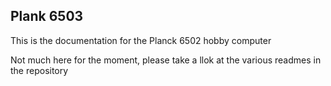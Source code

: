 ## Plank 6503

This is the documentation for the Planck 6502 hobby computer

Not much here for the moment, please take a llok at the various readmes in the repository